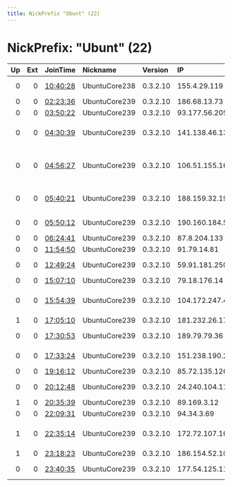 ```yaml
---
title: NickPrefix "Ubunt" (22)
---
```


# NickPrefix: "Ubunt" (22)

|   Up |   Ext | JoinTime                                                                                            | Nickname      | Version   | IP             | AS                                       | CC   |   ORp |   Dirp | OS    | Contact   |   eFamMembers |
|-----:|------:|:----------------------------------------------------------------------------------------------------|:--------------|:----------|:---------------|:-----------------------------------------|:-----|------:|-------:|:------|:----------|--------------:|
|    0 |     0 | [10:40:28](https://metrics.torproject.org/rs.html#details/6CFF064476B56C659393C96F9848A6E9139252E7) | UbuntuCore238 | 0.3.2.10  | 155.4.29.119   | Bahnhof Internet AB                      | se   | 33573 |      0 | Linux | None      |             1 |
|    0 |     0 | [02:23:36](https://metrics.torproject.org/rs.html#details/290DD08FAE74C6F3B95C8852960254246877828A) | UbuntuCore239 | 0.3.2.10  | 186.68.13.73   | Satnet                                   | ec   | 34163 |      0 | Linux | None      |             1 |
|    0 |     0 | [03:50:22](https://metrics.torproject.org/rs.html#details/266BF372751E20D5F633E093BD23B0D16E3976AE) | UbuntuCore239 | 0.3.2.10  | 93.177.56.205  | Rostelecom                               | ru   | 33935 |      0 | Linux | None      |             1 |
|    0 |     0 | [04:30:39](https://metrics.torproject.org/rs.html#details/4BB5FE74A47D4C1BC2A9CBC3DA806E5CBBA1E836) | UbuntuCore239 | 0.3.2.10  | 141.138.46.139 | ISKON INTERNET d.d. za informatiku i tel | hr   | 35761 |      0 | Linux | None      |             1 |
|    0 |     0 | [04:56:27](https://metrics.torproject.org/rs.html#details/DB7610C434B49A6C16A88D8263E98F9BA8519966) | UbuntuCore239 | 0.3.2.10  | 106.51.155.162 | Atria Convergence Technologies Pvt. Ltd. | in   | 43447 |      0 | Linux | None      |             1 |
|    0 |     0 | [05:40:21](https://metrics.torproject.org/rs.html#details/A0E945564E225E740B0E580965BC7AB7FAB4D369) | UbuntuCore239 | 0.3.2.10  | 188.159.32.195 | Neda Gostar Saba Data Transfer Company P | ir   | 44339 |      0 | Linux | None      |             1 |
|    0 |     0 | [05:50:12](https://metrics.torproject.org/rs.html#details/7020EA51DD4E33058F56E60CF8D12DA081E39AC7) | UbuntuCore239 | 0.3.2.10  | 190.160.184.53 | VTR BANDA ANCHA S.A.                     | cl   | 38373 |      0 | Linux | None      |             1 |
|    0 |     0 | [06:24:41](https://metrics.torproject.org/rs.html#details/01293040245AD1F32FCC6DBA08DE1A80B3E806C6) | UbuntuCore239 | 0.3.2.10  | 87.8.204.133   | Telecom Italia                           | it   | 42901 |      0 | Linux | None      |             1 |
|    0 |     0 | [11:54:50](https://metrics.torproject.org/rs.html#details/D9B8CE69609BE04D5060F86B5BA132B7F1B6F659) | UbuntuCore239 | 0.3.2.10  | 91.79.14.81    | MTS PJSC                                 | ru   | 41248 |      0 | Linux | None      |             1 |
|    0 |     0 | [12:49:24](https://metrics.torproject.org/rs.html#details/16D6336819606C5BA3E1679A7E5A6DFAB9329C77) | UbuntuCore239 | 0.3.2.10  | 59.91.181.250  | National Internet Backbone               | in   | 41363 |      0 | Linux | None      |             1 |
|    0 |     0 | [15:07:10](https://metrics.torproject.org/rs.html#details/5C949EA63DBF3CDDFFD5F77BD8F87E7B288C4C59) | UbuntuCore239 | 0.3.2.10  | 79.18.176.14   | Telecom Italia                           | it   | 45199 |      0 | Linux | None      |             1 |
|    0 |     0 | [15:54:39](https://metrics.torproject.org/rs.html#details/631B60A75BF60E758D13C8FAF6D2DFF88B53F697) | UbuntuCore239 | 0.3.2.10  | 104.172.247.43 | Time Warner Cable Internet LLC           | us   | 46103 |      0 | Linux | None      |             1 |
|    1 |     0 | [17:05:10](https://metrics.torproject.org/rs.html#details/74A1CB179756ECF3674B924335B6AF36AA93E44B) | UbuntuCore239 | 0.3.2.10  | 181.232.26.171 | EDATEL S.A. E.S.P                        | co   | 34449 |      0 | Linux | None      |             1 |
|    0 |     0 | [17:30:53](https://metrics.torproject.org/rs.html#details/6E4EBAE9CC7DC6D6158998EEB48F868DCA891628) | UbuntuCore239 | 0.3.2.10  | 189.79.79.36   | TELEFu00D4NICA BRASIL S.A                | br   | 35807 |      0 | Linux | None      |             1 |
|    0 |     0 | [17:33:24](https://metrics.torproject.org/rs.html#details/BEAC12343B84D9220DA416ED138D7E2F3E867FFD) | UbuntuCore239 | 0.3.2.10  | 151.238.190.24 | Aria Shatel Company Ltd                  | ir   | 35709 |      0 | Linux | None      |             1 |
|    0 |     0 | [19:16:12](https://metrics.torproject.org/rs.html#details/F20A78B878F499F4BB28151BA9B4844950CB798C) | UbuntuCore239 | 0.3.2.10  | 85.72.135.126  | OTEnet S.A.                              | gr   | 34785 |      0 | Linux | None      |             1 |
|    0 |     0 | [20:12:48](https://metrics.torproject.org/rs.html#details/9612335B21A41F5EF4725B22E96110E598A95F64) | UbuntuCore239 | 0.3.2.10  | 24.240.104.118 | Charter Communications                   | us   | 40167 |      0 | Linux | None      |             1 |
|    1 |     0 | [20:35:39](https://metrics.torproject.org/rs.html#details/48E91F2A75785726ADF58851EDF6AF57B47DEA8F) | UbuntuCore239 | 0.3.2.10  | 89.169.3.12    | LLC Multiscan                            | ru   | 40919 |      0 | Linux | None      |             1 |
|    0 |     0 | [22:09:31](https://metrics.torproject.org/rs.html#details/84938B5841C0C713D3CFF3D842797BAD84D3B9C9) | UbuntuCore239 | 0.3.2.10  | 94.34.3.69     | Tiscali SpA                              | it   | 39767 |      0 | Linux | None      |             1 |
|    1 |     0 | [22:35:14](https://metrics.torproject.org/rs.html#details/73D943DA6B76A2CCA901BE598090508A8826AFDC) | UbuntuCore239 | 0.3.2.10  | 172.72.107.168 | Time Warner Cable Internet LLC           | us   | 46753 |      0 | Linux | None      |             1 |
|    1 |     0 | [23:18:23](https://metrics.torproject.org/rs.html#details/EED02164123591F35BBB65CD3A90D04389913687) | UbuntuCore239 | 0.3.2.10  | 186.154.52.106 | Colombia                                 | co   | 34541 |      0 | Linux | None      |             1 |
|    0 |     0 | [23:40:35](https://metrics.torproject.org/rs.html#details/56CC37E640F9E55907CA33A007C8386D33D74EBD) | UbuntuCore239 | 0.3.2.10  | 177.54.125.113 | Friburgo Online LTDA ME                  | br   | 42199 |      0 | Linux | None      |             1 |
